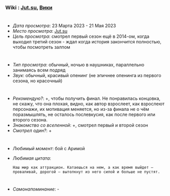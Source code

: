### Wiki : [Jut.su](https://jut.su/tokushu), [Вики](https://ru.wikipedia.org/wiki/%D0%A2%D0%BE%D0%BA%D0%B8%D0%B9%D1%81%D0%BA%D0%B8%D0%B9_%D0%B3%D1%83%D0%BB%D1%8C)

#

* *Дата просмотра*: 23 Марта 2023 - 21 Мая 2023
* *Место просмотра*: [Jut.su](https://jut.su/tokushu/season-3)
* *Цель просмотра*: смотрел первый сезон ещё в 2014-ом, когда выходил третий сезон - ждал когда история закончится полностью, чтобы посмотреть залпом

#

* *Тип просмотра*: обычный, ночью в наушниках, параллельно занимаясь всем подряд
* *Звук*: обычный, красивый опенинг (не эпичнее опенинга из первого сезона, но красочный)

#
* *Рекомендую?*: +, чтобы получить финал. Не понравилась концовка, не скажу, что она плохая, видно, как автор взрослеет, как взрослеют персонажи, их мотивация меняется, но из-за финала не о чём поразмышлять, не осталось послевкусия, как после первого или второго сезона.
* *Знакомство со вселенной*: +, смотрел первый и второй сезон
* *Смотрел один?*: +

#
* *Любимый момент*: бой с Аримой
* *Любимая цитата*: 

    ```
    Наш мир как аттракцион. Катаешься на нем, а как время выйдет — проваливай, дорогой — вытолкнут из него силой и больше не пустят.
    ```
#
* *Самонапоминание*: -
#
